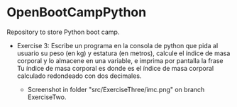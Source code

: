 # OpenBootCampPython
Repository to store Python boot camp.

* Exercise 3: Escribe un programa en la consola de python que pida al usuario su peso (en kg) y estatura (en metros), calcule el índice de masa corporal y lo almacene en una variable, e imprima por pantalla la frase Tu índice de masa corporal es donde es el índice de masa corporal calculado redondeado con dos decimales.

  * Screenshot in folder "src/ExerciseThree/imc.png" on branch ExerciseTwo.
